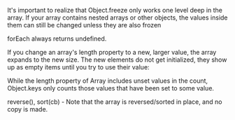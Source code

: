It's important to realize that Object.freeze only works one level deep in the array. If your array contains nested arrays or other objects, the values inside them can still be changed unless they are also frozen

forEach always returns undefined.

If you change an array's length property to a new, larger value, the array expands to the new size. The new elements do not get initialized, they show up as empty items until you try to use their value:

While the length property of Array includes unset values in the count, Object.keys only counts those values that have been set to some value.

reverse(), sort(cb) - Note that the array is reversed/sorted in place, and no copy is made.